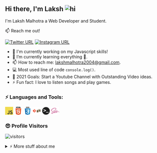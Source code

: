 ## Hi there, I'm Laksh <img src="https://user-images.githubusercontent.com/1303154/88677602-1635ba80-d120-11ea-84d8-d263ba5fc3c0.gif" width="28px" alt="hi">

I'm Laksh Malhotra a Web Developer and Student.

📫 Reach me out!

[![Twitter URL](https://img.shields.io/twitter/url?label=%40Laksh__Malhotra&style=social&url=https%3A%2F%2Ftwitter.com%2FLaksh__Malhotra)](https://twitter.com/Laksh__Malhotra)
[![Instagram URL](https://img.shields.io/twitter/url?label=%40laksh__malhotra&logo=instagram&style=social&url=https%3A%2F%2Fwww.instagram.com%2Flaksh__malhotra)](https://www.instagram.com/laksh__malhotra)

- 🔭 I'm currently working on my Javascript skills!
- 🌱 I’m currently learning everything 🤣.
- 📫 How to reach me: lakshmalhotra2004@gmail.com.
- 💻 Most used line of code `console.log()`.
- 🥅 2021 Goals: Start a Youtube Channel with Outstanding Video ideas.
- ⚡ Fun fact: I love to listen songs and play games.

### ⚡ Languages and Tools:

<img alt="Visual Studio Code" width="26px" src="https://raw.githubusercontent.com/github/explore/80688e429a7d4ef2fca1e82350fe8e3517d3494d/topics/javascript/javascript.png"><img>
<img alt="Visual Studio Code" width="26px" src="https://raw.githubusercontent.com/github/explore/80688e429a7d4ef2fca1e82350fe8e3517d3494d/topics/html/html.png"><img>
<img alt="Visual Studio Code" width="26px" src="https://raw.githubusercontent.com/github/explore/80688e429a7d4ef2fca1e82350fe8e3517d3494d/topics/css/css.png"><img>
<img alt="Visual Studio Code" width="26px" src="https://raw.githubusercontent.com/github/explore/80688e429a7d4ef2fca1e82350fe8e3517d3494d/topics/git/git.png"><img>
<img alt="Visual Studio Code" width="26px" src="https://raw.githubusercontent.com/github/explore/80688e429a7d4ef2fca1e82350fe8e3517d3494d/topics/terminal/terminal.png"><img>
<img alt="Visual Studio Code" width="26px" src="https://raw.githubusercontent.com/github/explore/80688e429a7d4ef2fca1e82350fe8e3517d3494d/topics/sass/sass.png"><img>

### 😎 Profile Visitors

![visitors](https://visitor-badge.glitch.me/badge?page_id=Laksh-Malhotra.Laksh-Malhotra)

<details>
<summary>
⚡ More stuff about me
</summary>

### ⚡ Coding Stats

<!--START_SECTION:waka-->
```text
JavaScript   4 hrs 7 mins    █████████████████▓░░░░░░░   70.96 % 
HTML         50 mins         ███▓░░░░░░░░░░░░░░░░░░░░░   14.59 % 
CSS          50 mins         ███▓░░░░░░░░░░░░░░░░░░░░░   14.44 % 
```
<!--END_SECTION:waka-->

### ⚡ GitHub Stats

[![Laksh GitHub stats](https://github-readme-stats-7p41qcm8r-laksh-malhotra.vercel.app/api?username=Laksh-Malhotra&count_private=true&theme=tokyonight&hide=contribs,prs)](https://github.com/Laksh-Malhotra/github-readme-stats)

</details>
